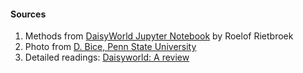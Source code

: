 
#### Sources

1. Methods from [DaisyWorld Jupyter Notebook](https://github.com/strawpants/daisyworld) by Roelof Rietbroek
2. Photo from [D. Bice, Penn State University](https://personal.ems.psu.edu/~dmb53/Earth_System_Models/Daisyworld.html)
3. Detailed readings: [Daisyworld: A review](https://agupubs.onlinelibrary.wiley.com/doi/full/10.1029/2006RG000217)



